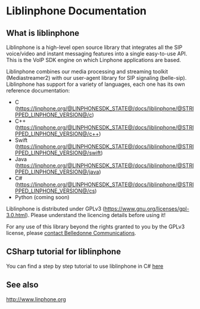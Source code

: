 # Liblinphone Documentation

## What is liblinphone

Liblinphone is a high-level open source library that integrates all the SIP voice/video and instant messaging features into a single easy-to-use API. This is the VoIP SDK engine on which Linphone applications are based.

Liblinphone combines our media processing and streaming toolkit (Mediastreamer2) with our user-agent library for SIP signaling (belle-sip). Liblinphone has support for a variety of languages, each one has its own reference documentation:

 - C (https://linphone.org/@LINPHONESDK_STATE@/docs/liblinphone/@STRIPPED_LINPHONE_VERSION@/c)
 - C++ (https://linphone.org/@LINPHONESDK_STATE@/docs/liblinphone/@STRIPPED_LINPHONE_VERSION@/c++)
 - Swift (https://linphone.org/@LINPHONESDK_STATE@/docs/liblinphone/@STRIPPED_LINPHONE_VERSION@/swift)
 - Java (https://linphone.org/@LINPHONESDK_STATE@/docs/liblinphone/@STRIPPED_LINPHONE_VERSION@/java)
 - C# (https://linphone.org/@LINPHONESDK_STATE@/docs/liblinphone/@STRIPPED_LINPHONE_VERSION@/cs)
 - Python (coming soon)

Liblinphone is distributed under GPLv3 (https://www.gnu.org/licenses/gpl-3.0.html). Please understand the licencing details before using it!

For any use of this library beyond the rights granted to you by the GPLv3 license, please [contact Belledonne Communications](https://www.linphone.org/contact).

## CSharp tutorial for liblinphone

You can find a step by step tutorial to use liblinphone in C# [here](https://gitlab.linphone.org/BC/public/tutorials)

## See also
http://www.linphone.org
